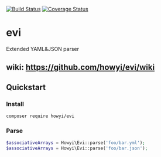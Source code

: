 [![Build Status](https://travis-ci.org/howyi/evi.svg?branch=master)](https://travis-ci.org/howyi/evi)
[![Coverage Status](https://coveralls.io/repos/github/howyi/evi/badge.svg?branch=master)](https://coveralls.io/github/howyi/evi?branch=master)
# evi
Extended YAML&JSON parser

## wiki: https://github.com/howyi/evi/wiki

## Quickstart
### Install
`composer require howyi/evi`
### Parse
```php
$associativeArrays = Howyi\Evi::parse('foo/bar.yml');
$associativeArrays = Howyi\Evi::parse('foo/bar.json');
```
